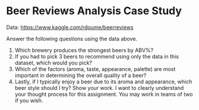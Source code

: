 # Beer Reviews Analysis Case Study


Data: https://www.kaggle.com/rdoume/beerreviews

Answer the following questions using the data above. 
1) Which brewery produces the strongest beers by ABV%?
2) If you had to pick 3 beers to recommend using only the data in this dataset, which would you pick?
3) Which of the factors (aroma, taste, appearance, palette) are most important in determining the overall quality of a beer?
4) Lastly, if I typically enjoy a beer due to its aroma and appearance, which beer style should I try?
Show your work. I want to clearly understand your thought process for this assignment. You may work in teams of two if you wish.

